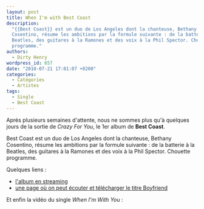 ```yaml
---
layout: post
title: When I'm with Best Coast
description:
  "{{Best Coast}} est un duo de Los Angeles dont la chanteuse, Bethany
  Cosentino, résume les ambitions par la formule suivante : de la batterie à la
  Beatles, des guitares à la Ramones et des voix à la Phil Spector. Chouette
  programme."
authors:
  - Dirty Henry
wordpress_id: 657
date: "2010-07-21 17:01:07 +0200"
categories:
  - Catégories
  - Artistes
tags:
  - Single
  - Best Coast
---
```


Après plusieurs semaines d'attente, nous ne sommes plus qu'à quelques jours de
la sortie de _Crazy For You_, le 1er album de **Best Coast**.

Best Coast est un duo de Los Angeles dont la chanteuse, Bethany Cosentino,
résume les ambitions par la formule suivante : de la batterie à la Beatles, des
guitares à la Ramones et des voix à la Phil Spector. Chouette programme.

Quelques liens :

- [l'album en streaming](http://blog.urbanoutfitters.com/features/best_coast)
- [une page où on peut écouter et télécharger le titre Boyfriend](http://pitchfork.com/reviews/tracks/11931-boyfriend/)

Et enfin la vidéo du single _When I'm With You_ :

<object width="500" height="306"><param name="movie" value="http://www.youtube.com/v/8Sj5_WITMpA&amp;hl=fr_FR&amp;fs=1"></param><param name="allowFullScreen" value="true"></param><param name="allowscriptaccess" value="always"></param><embed src="http://www.youtube.com/v/8Sj5_WITMpA&amp;hl=fr_FR&amp;fs=1" type="application/x-shockwave-flash" allowscriptaccess="always" allowfullscreen="true" width="500" height="306"></embed></object>
